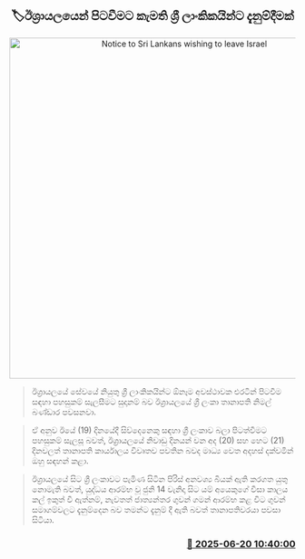 <p align='center'><b><h2 align='center' title='Notice to Sri Lankans wishing to leave Israel'>🏷ඊශ්‍රායලයෙන් පිටවීමට කැමති ශ්‍රී ලාංකිකයින්ට දැනුම්දීමක්</h2></b></p>
<p align='center'><img src='https://helakuru.sgp1.cdn.digitaloceanspaces.com/esana/images/lib/israel-tt.jpg' width='600' alt='Notice to Sri Lankans wishing to leave Israel'></p>

> ඊශ්‍රායලයේ සේවයේ නියුතු ශ්‍රී ලාංකිකයින්ට ඕනෑම අවස්ථාවක එරටින් පිටවීම සඳහා පහසුකම් සැලසීමට සුදානම් බව ඊශ්‍රායලයේ ශ්‍රී ලංකා තානාපති නිමල් බණ්ඩාර පවසනවා.

> ඒ අනුව ඊයේ (19) දිනයේදී සිව්දෙනෙකු සඳහා ශ්‍රී ලංකාව බලා පිටත්වීමට පහසුකම් සැලසූ බවත්, ඊශ්‍රායලයේ නිවාඩු දිනයන් වන අද (20) සහ හෙට (21) දිනවලත් තානාපති කාර්යාලය විවෘතව පවතින බවද මාධ්‍ය වෙත අදහස් දක්වමින් ඔහු සඳහන් කළා.

> ඊශ්‍රායලයේ සිට ශ්‍රී ලංකාවට පැමිණ සිටින පිරිස් අනවශ්‍ය බියක් ඇති කරගත යුතු නොමැති බවත්, යුද්ධය ආරම්භ වූ ජුනි 14 වැනිදා සිට යම් අයෙකුගේ වීසා කාලය කල් ඉකුත් වී ඇත්නම්, නැවතත් ජාත්‍යන්තර ගුවන් ගමන් ආරම්භ කළ විට ගුවන් සමාගම්වලට දැනුම්දෙන බව තමන්ට දැනුම් දී ඇති බවත් තානාපතිවරයා පවසා සිටියා.



<h3 align='right'><a href='https://www.helakuru.lk/esana/p/111189/'>📅 2025-06-20 10:40:00</a></h3>
